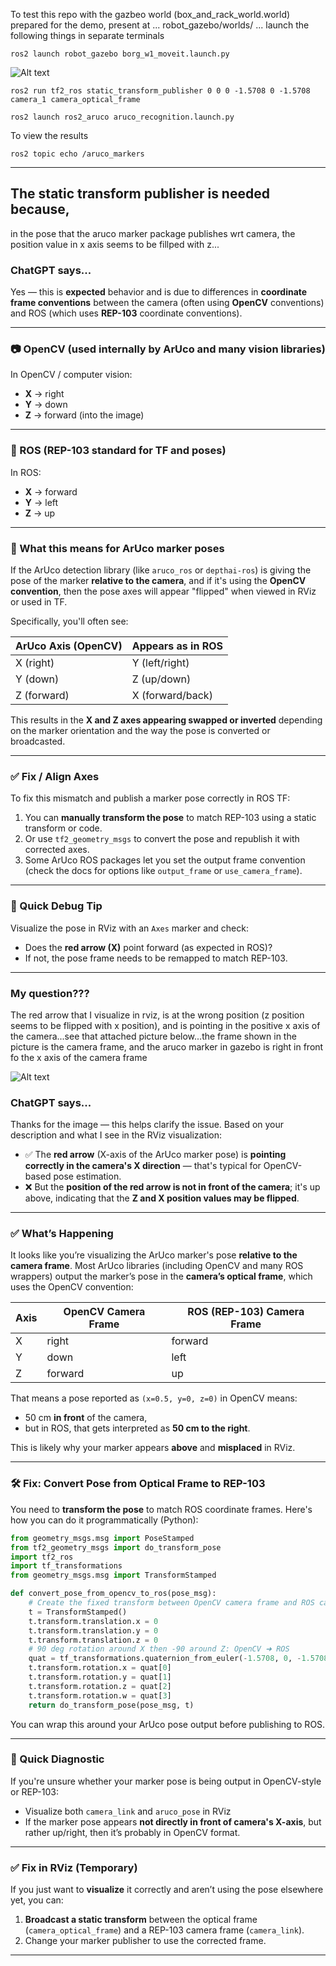 To test this repo with the gazbeo world (box_and_rack_world.world) prepared for the demo, 
present at ... robot_gazebo/worlds/ ... launch the following things in separate terminals 

```
ros2 launch robot_gazebo borg_w1_moveit.launch.py
```

![Alt text](documentation/world.png)

```
ros2 run tf2_ros static_transform_publisher 0 0 0 -1.5708 0 -1.5708 camera_1 camera_optical_frame
```
```
ros2 launch ros2_aruco aruco_recognition.launch.py
```
To view the results
```
ros2 topic echo /aruco_markers
```

---


## The static transform publisher is needed because, 
in the pose that the aruco marker package publishes wrt camera,  the position value in x axis seems to be fillped with z...


### ChatGPT says... 

Yes — this is **expected** behavior and is due to differences in **coordinate frame conventions** between the camera (often using **OpenCV** conventions) and ROS (which uses **REP-103** coordinate conventions).

---

### 📷 OpenCV (used internally by ArUco and many vision libraries)

In OpenCV / computer vision:

* **X** → right
* **Y** → down
* **Z** → forward (into the image)

---

### 🤖 ROS (REP-103 standard for TF and poses)

In ROS:

* **X** → forward
* **Y** → left
* **Z** → up

---

### 🧭 What this means for ArUco marker poses

If the ArUco detection library (like `aruco_ros` or `depthai-ros`) is giving the pose of the marker **relative to the camera**, and if it's using the **OpenCV convention**, then the pose axes will appear "flipped" when viewed in RViz or used in TF.

Specifically, you'll often see:

| ArUco Axis (OpenCV) | Appears as in ROS |
| ------------------- | ----------------- |
| X (right)           | Y (left/right)    |
| Y (down)            | Z (up/down)       |
| Z (forward)         | X (forward/back)  |

This results in the **X and Z axes appearing swapped or inverted** depending on the marker orientation and the way the pose is converted or broadcasted.

---

### ✅ Fix / Align Axes

To fix this mismatch and publish a marker pose correctly in ROS TF:

1. You can **manually transform the pose** to match REP-103 using a static transform or code.
2. Or use `tf2_geometry_msgs` to convert the pose and republish it with corrected axes.
3. Some ArUco ROS packages let you set the output frame convention (check the docs for options like `output_frame` or `use_camera_frame`).

---

### 🧪 Quick Debug Tip

Visualize the pose in RViz with an `Axes` marker and check:

* Does the **red arrow (X)** point forward (as expected in ROS)?
* If not, the pose frame needs to be remapped to match REP-103.

---


### My question???

The red arrow that I visualize in rviz, is at the wrong position (z position seems to be flipped with x position), and is pointing in the positive x axis of the camera...see that attached picture below...the frame shown in the picture is the camera frame, and the aruco marker in gazebo is right in front fo the x axis of the camera frame

![Alt text](documentation/wrong_aruco_location.png)

### ChatGPT says...

Thanks for the image — this helps clarify the issue. Based on your description and what I see in the RViz visualization:

* ✅ The **red arrow** (X-axis of the ArUco marker pose) is **pointing correctly in the camera's X direction** — that's typical for OpenCV-based pose estimation.
* ❌ But the **position of the red arrow is not in front of the camera**; it's up above, indicating that the **Z and X position values may be flipped**.

---

### ✅ What’s Happening

It looks like you’re visualizing the ArUco marker's pose **relative to the camera frame**. Most ArUco libraries (including OpenCV and many ROS wrappers) output the marker’s pose in the **camera’s optical frame**, which uses the OpenCV convention:

| Axis | OpenCV Camera Frame | ROS (REP-103) Camera Frame |
| ---- | ------------------- | -------------------------- |
| X    | right               | forward                    |
| Y    | down                | left                       |
| Z    | forward             | up                         |

That means a pose reported as `(x=0.5, y=0, z=0)` in OpenCV means:

* 50 cm **in front** of the camera,
* but in ROS, that gets interpreted as **50 cm to the right**.

This is likely why your marker appears **above** and **misplaced** in RViz.

---

### 🛠️ Fix: Convert Pose from Optical Frame to REP-103

You need to **transform the pose** to match ROS coordinate frames. Here's how you can do it programmatically (Python):

```python
from geometry_msgs.msg import PoseStamped
from tf2_geometry_msgs import do_transform_pose
import tf2_ros
import tf_transformations
from geometry_msgs.msg import TransformStamped

def convert_pose_from_opencv_to_ros(pose_msg):
    # Create the fixed transform between OpenCV camera frame and ROS camera frame
    t = TransformStamped()
    t.transform.translation.x = 0
    t.transform.translation.y = 0
    t.transform.translation.z = 0
    # 90 deg rotation around X then -90 around Z: OpenCV ➜ ROS
    quat = tf_transformations.quaternion_from_euler(-1.5708, 0, -1.5708)
    t.transform.rotation.x = quat[0]
    t.transform.rotation.y = quat[1]
    t.transform.rotation.z = quat[2]
    t.transform.rotation.w = quat[3]
    return do_transform_pose(pose_msg, t)
```

You can wrap this around your ArUco pose output before publishing to ROS.

---

### 🧪 Quick Diagnostic

If you're unsure whether your marker pose is being output in OpenCV-style or REP-103:

* Visualize both `camera_link` and `aruco_pose` in RViz
* If the marker pose appears **not directly in front of camera's X-axis**, but rather up/right, then it’s probably in OpenCV format.

---

### ✅ Fix in RViz (Temporary)

If you just want to **visualize** it correctly and aren’t using the pose elsewhere yet, you can:

1. **Broadcast a static transform** between the optical frame (`camera_optical_frame`) and a REP-103 camera frame (`camera_link`).
2. Change your marker publisher to use the corrected frame.

---


